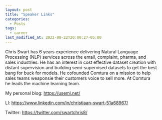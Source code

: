 ```yaml
---
layout: post
title: "Speaker Links"
categories:
  - Posts
tags:
  - career
last_modified_at: 2022-08-22T20:00:27-05:00
---
```




Chris Swart has 6 years experience delivering Natural Language\
 Processing (NLP) services across the email, complaint, pharma, and\
 sales industries. He has an interest in cost effective dataset creation with\
 distant supervision and building semi-supervised datasets to get the best\
 bang for buck for models. He cofounded Comtura on a mission to help\
 sales teams weaponsie their customers voice to sell more. At Comtura\
 he leads the machine learning team.
 
My personal blog: https://useml.net/

LI: https://www.linkedin.com/in/christiaan-swart-51a68967/

Twitter: https://twitter.com/swartchris8/
